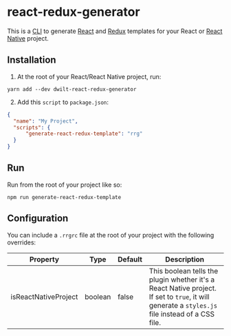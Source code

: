 # react-redux-generator
This is a [CLI](https://en.wikipedia.org/wiki/Command-line_interface) to generate [React](https://reactjs.org/) and [Redux](https://redux.js.org/) templates for your React or [React Native](https://facebook.github.io/react-native/) project. 

## Installation

1. At the root of your React/React Native project, run:
```
yarn add --dev dwilt-react-redux-generator
```

2. Add this `script` to `package.json`:
```json
{
  "name": "My Project",
  "scripts": {      
      "generate-react-redux-template": "rrg" 
  }
}
```

## Run
Run from the root of your project like so:
```
npm run generate-react-redux-template
```

## Configuration
You can include a `.rrgrc` file at the root of your project with the following overrides:

| Property | Type | Default | Description |
|-------------|----------|--------------|----------------------------------------------------------------|
| isReactNativeProject | boolean | false | This boolean tells the plugin whether it's a React Native project. If set to `true`, it will generate a `styles.js` file instead of a CSS file.
